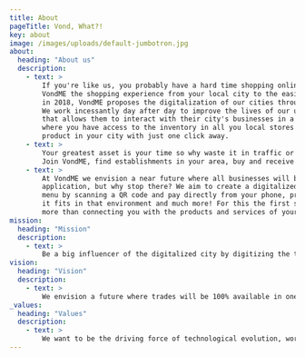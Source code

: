 ```yaml
---
title: About
pageTitle: Vond, What?!
key: about
image: /images/uploads/default-jumbotron.jpg
about:
  heading: "About us"
  description:
    - text: >
        If you're like us, you probably have a hard time shopping online in your city and realizing this, 
        VondME the shopping experience from your local city to the easiest place, your mobile phone! Founded 
        in 2018, VondME proposes the digitalization of our cities through the digitalization of local business. 
        We work incessantly day after day to improve the lives of our users by giving them an innovative platform 
        that allows them to interact with their city's businesses in a different and unusual way. Imagine a world 
        where you have access to the inventory in all you local stores and be able to purchase any 
        product in your city with just one click away.
    - text: >
        Your greatest asset is your time so why waste it in traffic or in lines? You need to buy your dogs food? 
        Join VondME, find establishments in your area, buy and receive wherever you want!
    - text: >
        At VondME we envision a near future where all businesses will be available for consumption through a single 
        application, but why stop there? We aim to create a digitalized future where you can access a restaurantes 
        menu by scanning a QR code and pay directly from your phone, project furniture in your home to find out if 
        it fits in that environment and much more! For this the first step has just been taken! We believe in much 
        more than connecting you with the products and services of your city, we connect you with your freedom!
mission:
  heading: "Mission"
  description:
    - text: >
        Be a big influencer of the digitalized city by digitizing the trades!
vision:
  heading: "Vision"
  description:
    - text: >
        We envision a future where trades will be 100% available in one application and there will be no more necessity to  travel,  have dozens of applications or cash to do business.
_values:
  heading: "Values"
  description:
    - text: >
        We want to be the driving force of technological evolution, working on the fine line between innovator and madness! We value constant evolution and business integrity!
---
```


